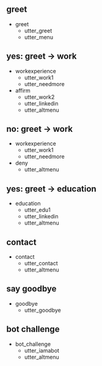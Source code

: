 ## greet
* greet
  - utter_greet
  - utter_menu

## yes: greet -> work
* workexperience
  - utter_work1
  - utter_needmore
* affirm
  - utter_work2
  - utter_linkedin
  - utter_altmenu

## no: greet -> work
* workexperience
  - utter_work1
  - utter_needmore
* deny
  - utter_altmenu

## yes: greet -> education
* education
  - utter_edu1
  - utter_linkedin
  - utter_altmenu

## contact
* contact
  - utter_contact
  - utter_altmenu

## say goodbye
* goodbye
  - utter_goodbye

## bot challenge
* bot_challenge
  - utter_iamabot
  - utter_altmenu
